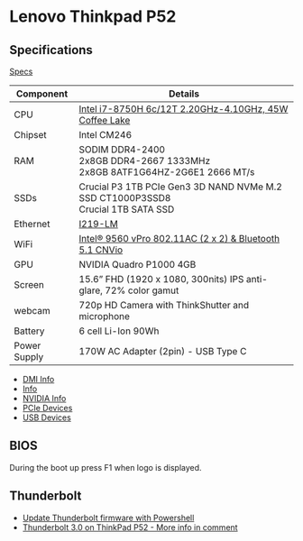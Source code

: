 # Lenovo Thinkpad P52

## Specifications

[Specs](https://psref.lenovo.com/syspool/Sys/PDF/ThinkPad/ThinkPad_P52/ThinkPad_P52_Spec.PDF)

Component|Details
---------|-------
CPU|[Intel i7-8750H 6c/12T 2.20GHz-4.10GHz, 45W Coffee Lake](https://ark.intel.com/content/www/us/en/ark/products/134906/intel-core-i7-8750h-processor-9m-cache-up-to-4-10-ghz.html)
Chipset|Intel CM246
RAM|SODIM DDR4-2400<br>2x8GB DDR4-2667 1333MHz<br>2x8GB 8ATF1G64HZ-2G6E1 2666 MT/s
SSDs|Crucial P3 1TB PCIe Gen3 3D NAND NVMe M.2 SSD CT1000P3SSD8<br>Crucial 1TB SATA SSD
Ethernet|[I219-LM](https://www.intel.com/content/www/us/en/products/sku/82185/intel-ethernet-connection-i219lm/specifications.html?wapkw=I219-LM)
WiFi|[Intel® 9560 vPro 802.11AC (2 x 2) & Bluetooth 5.1 CNVio](https://www.intel.com/content/www/us/en/products/sku/99446/intel-wirelessac-9560/specifications.html)
GPU|NVIDIA Quadro P1000 4GB
Screen|15.6” FHD (1920 x 1080, 300nits) IPS anti-glare, 72% color gamut
webcam|720p HD Camera with ThinkShutter and microphone
Battery|6 cell Li-Ion 90Wh
Power Supply|170W AC Adapter (2pin) - USB Type C

* [DMI Info](dmi.html)
* [Info](info.html)
* [NVIDIA Info](nvidia-smi.html)
* [PCIe Devices](lspci.html)
* [USB Devices](lsusb.html)

## BIOS

During the boot up press F1 when logo is displayed.

## Thunderbolt

* [Update Thunderbolt firmware with Powershell](https://www.reddit.com/r/thinkpad/comments/12cx8n5/psa_update_thunderbolt_firmware_despite_the_patch/)
* [Thunderbolt 3.0 on ThinkPad P52 - More info in comment](https://www.reddit.com/r/thinkpad/comments/133z2rr/thunderbolt_30_on_thinkpad_p52_more_info_in/)
